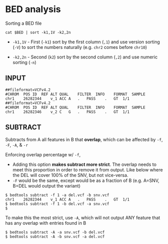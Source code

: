 # BED analysis

Sorting a BED file
```
cat $BED | sort -k1,1V -k2,2n
```

* `-k1,1V` - First (`-k1`) sort by the first column (`,1`) and use version sorting (`-V`) to sort the numbers naturally (e.g. `chr2` comes before `chr10`)

* `-k2,2n` - Second (`k2`) sort by the second column (`,2`) and use numeric sorting (`-n`)


## INPUT
```
##fileformat=VCFv4.2
#CHROM	POS	ID	REF	ALT	QUAL	FILTER	INFO	FORMAT	SAMPLE
chr1	26282344	v_1	ACC	A	.	PASS	.	GT	1/1
##fileformat=VCFv4.2
#CHROM	POS	ID	REF	ALT	QUAL	FILTER	INFO	FORMAT	SAMPLE
chr1	26282346	v_2	C	G	.	PASS	.	GT	1/1
```

## SUBTRACT
Subtracts from A all features in B that **overlap**, which can be affected by `-f`, `-F`, `-A`, & `-r`

Enforcing overlap percentage w/ `-f`,

* Adding this option **makes subtract more strict**. The overlap needs to meet this proportion in order to remove it from output. Like below where the DEL will cover 100% of the SNV, but not vice-versa.
* `-F` would be the same, except would be as a fraction of B (e.g. A=SNV, B=DEL would output the variant)

```
$ bedtools subtract -f 1 -a del.vcf -b snv.vcf
chr1	26282344	v_1	ACC	A	.	PASS	.	GT	1/1
$ bedtools subtract -f 1 -b del.vcf -a snv.vcf
$ 
```

To make this the most strict, use `-A`, which will not output ANY feature that has any overlap with entries found in B
```
$ bedtools subtract -A -a snv.vcf -b del.vcf
$ bedtools subtract -A -b snv.vcf -a del.vcf
```
